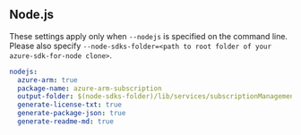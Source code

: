 ## Node.js

These settings apply only when `--nodejs` is specified on the command line.
Please also specify `--node-sdks-folder=<path to root folder of your azure-sdk-for-node clone>`.

``` yaml $(nodejs)
nodejs:
  azure-arm: true
  package-name: azure-arm-subscription
  output-folder: $(node-sdks-folder)/lib/services/subscriptionManagement2
  generate-license-txt: true
  generate-package-json: true
  generate-readme-md: true
```
